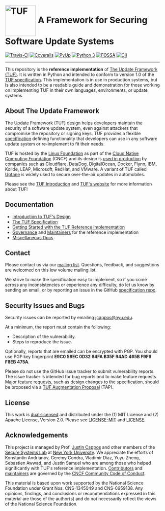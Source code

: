 # <img src="https://cdn.rawgit.com/theupdateframework/artwork/3a649fa6/tuf-logo.svg" height="100" valign="middle" alt="TUF"/> A Framework for Securing Software Update Systems

[![Travis-CI](https://travis-ci.org/theupdateframework/tuf.svg?branch=develop)](https://travis-ci.org/theupdateframework/tuf)
[![Coveralls](https://coveralls.io/repos/theupdateframework/tuf/badge.svg?branch=develop)](https://coveralls.io/r/theupdateframework/tuf?branch=develop)
[![PyUp](https://pyup.io/repos/github/theupdateframework/tuf/shield.svg)](https://pyup.io/repos/github/theupdateframework/tuf/)
[![Python 3](https://pyup.io/repos/github/theupdateframework/tuf/python-3-shield.svg)](https://pyup.io/repos/github/theupdateframework/tuf/)
[![FOSSA](https://app.fossa.io/api/projects/git%2Bgithub.com%2Ftheupdateframework%2Ftuf.svg?type=shield)](https://app.fossa.io/projects/git%2Bgithub.com%2Ftheupdateframework%2Ftuf?ref=badge_shield)
[![CII](https://bestpractices.coreinfrastructure.org/projects/1351/badge)](https://bestpractices.coreinfrastructure.org/projects/1351)

----------------------------
This repository is the **reference implementation** of
[The Update Framework (TUF)](https://theupdateframework.github.io/).
It is written in Python and intended to conform to version 1.0 of the
[TUF specification](https://github.com/theupdateframework/specification/blob/master/tuf-spec.md).
This implementation is in use in production systems, but is also intended to be
a readable guide and demonstration for those working on implementing TUF in
their own languages, environments, or update systems.


About The Update Framework
--------------------------
The Update Framework (TUF) design helps developers maintain the security of a
software update system, even against attackers that compromise the repository
or signing keys.
TUF provides a flexible
[specification](https://github.com/theupdateframework/specification/blob/master/tuf-spec.md)
defining functionality that developers can use in any software update system or
re-implement to fit their needs.

TUF is hosted by the [Linux Foundation](https://www.linuxfoundation.org/) as
part of the [Cloud Native Computing Foundation](https://www.cncf.io/) (CNCF)
and its design is [used in production](docs/ADOPTERS.md) by companies such as Cloudflare,
DataDog, DigitalOcean, Docker, Flynn, IBM, Kolide, LEAP, Microsoft, RedHat,
and VMware. A variant of TUF called [Uptane](https://uptane.github.io/) is
widely used to secure over-the-air updates in automobiles.

Please see the [TUF Introduction](docs/OVERVIEW.rst) and
[TUF's website](https://theupdateframework.com/) for more information about TUF!


Documentation
-------------
* [Introduction to TUF's Design](docs/OVERVIEW.rst)
* [The TUF Specification](https://github.com/theupdateframework/specification/blob/master/tuf-spec.md)
* [Getting Started with the TUF Reference Implementation](docs/GETTING_STARTED.rst)
* [Governance](docs/GOVERNANCE.md) and [Maintainers](docs/MAINTAINERS.txt)
for the reference implementation
* [Miscellaneous Docs](docs/)


Contact
-------
Please contact us via our [mailing
list](https://groups.google.com/forum/?fromgroups#!forum/theupdateframework).
Questions, feedback, and suggestions are welcomed on this low volume mailing
list.

We strive to make the specification easy to implement, so if you come across
any inconsistencies or experience any difficulty, do let us know by sending an
email, or by reporting an issue in the GitHub [specification
repo](https://github.com/theupdateframework/specification/issues).

Security Issues and Bugs
------------------------

Security issues can be reported by emailing jcappos@nyu.edu.

At a minimum, the report must contain the following:

* Description of the vulnerability.
* Steps to reproduce the issue.

Optionally, reports that are emailed can be encrypted with PGP.  You should use
PGP key fingerprint **E9C0 59EC 0D32 64FA B35F  94AD 465B F9F6 F8EB 475A**.

Please do not use the GitHub issue tracker to submit vulnerability reports.
The issue tracker is intended for bug reports and to make feature requests.
Major feature requests, such as design changes to the specification, should
be proposed via a [TUF Augmentation Proposal](docs/TAP.rst) (TAP).

License
-------

This work is [dual-licensed](https://en.wikipedia.org/wiki/Multi-licensing) and
distributed under the (1) MIT License and (2) Apache License, Version 2.0.
Please see [LICENSE-MIT](LICENSE-MIT) and [LICENSE](LICENSE).


Acknowledgements
----------------

This project is managed by Prof. [Justin
Cappos](https://ssl.engineering.nyu.edu/personalpages/jcappos/) and other
members of the [Secure Systems Lab](https://ssl.engineering.nyu.edu/) at [New
York University](https://engineering.nyu.edu/).  We appreciate the efforts of
Konstantin Andrianov, Geremy Condra, Vladimir Diaz, Yuyu Zheng, Sebastien Awwad,
and Justin Samuel who are among those who helped significantly with TUF's reference 
implementation.  [Contributors](https://github.com/theupdateframework/tuf/blob/develop/docs/AUTHORS.txt)
and
[maintainers](https://github.com/theupdateframework/tuf/blob/develop/docs/MAINTAINERS.txt)
are governed by the [CNCF Community Code of
Conduct](https://github.com/cncf/foundation/blob/master/code-of-conduct.md).

This material is based upon work supported by the National Science Foundation
under Grant Nos. CNS-1345049 and CNS-0959138. Any opinions, findings, and
conclusions or recommendations expressed in this material are those of the
author(s) and do not necessarily reflect the views of the National Science
Foundation.
